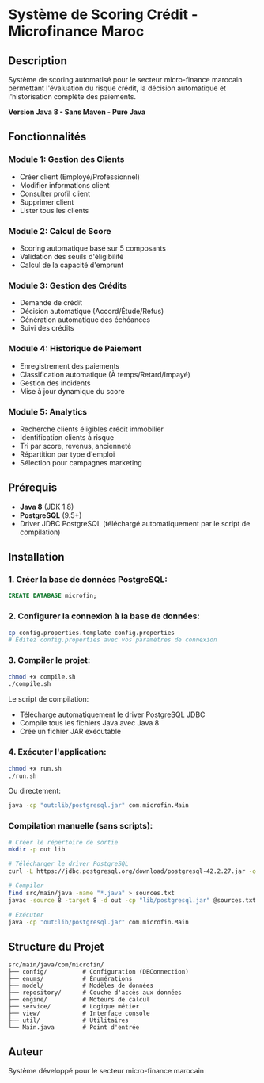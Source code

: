 # Système de Scoring Crédit - Microfinance Maroc

## Description
Système de scoring automatisé pour le secteur micro-finance marocain permettant l'évaluation du risque crédit, la décision automatique et l'historisation complète des paiements.

**Version Java 8 - Sans Maven - Pure Java**

## Fonctionnalités

### Module 1: Gestion des Clients
- Créer client (Employé/Professionnel)
- Modifier informations client
- Consulter profil client
- Supprimer client
- Lister tous les clients

### Module 2: Calcul de Score
- Scoring automatique basé sur 5 composants
- Validation des seuils d'éligibilité
- Calcul de la capacité d'emprunt

### Module 3: Gestion des Crédits
- Demande de crédit
- Décision automatique (Accord/Étude/Refus)
- Génération automatique des échéances
- Suivi des crédits

### Module 4: Historique de Paiement
- Enregistrement des paiements
- Classification automatique (À temps/Retard/Impayé)
- Gestion des incidents
- Mise à jour dynamique du score

### Module 5: Analytics
- Recherche clients éligibles crédit immobilier
- Identification clients à risque
- Tri par score, revenus, ancienneté
- Répartition par type d'emploi
- Sélection pour campagnes marketing

## Prérequis
- **Java 8** (JDK 1.8)
- **PostgreSQL** (9.5+)
- Driver JDBC PostgreSQL (téléchargé automatiquement par le script de compilation)

## Installation

### 1. Créer la base de données PostgreSQL:
```sql
CREATE DATABASE microfin;
```

### 2. Configurer la connexion à la base de données:
```bash
cp config.properties.template config.properties
# Éditez config.properties avec vos paramètres de connexion
```

### 3. Compiler le projet:
```bash
chmod +x compile.sh
./compile.sh
```

Le script de compilation:
- Télécharge automatiquement le driver PostgreSQL JDBC
- Compile tous les fichiers Java avec Java 8
- Crée un fichier JAR exécutable

### 4. Exécuter l'application:
```bash
chmod +x run.sh
./run.sh
```

Ou directement:
```bash
java -cp "out:lib/postgresql.jar" com.microfin.Main
```

### Compilation manuelle (sans scripts):
```bash
# Créer le répertoire de sortie
mkdir -p out lib

# Télécharger le driver PostgreSQL
curl -L https://jdbc.postgresql.org/download/postgresql-42.2.27.jar -o lib/postgresql.jar

# Compiler
find src/main/java -name "*.java" > sources.txt
javac -source 8 -target 8 -d out -cp "lib/postgresql.jar" @sources.txt

# Exécuter
java -cp "out:lib/postgresql.jar" com.microfin.Main
```

## Structure du Projet
```
src/main/java/com/microfin/
├── config/          # Configuration (DBConnection)
├── enums/           # Énumérations
├── model/           # Modèles de données
├── repository/      # Couche d'accès aux données
├── engine/          # Moteurs de calcul
├── service/         # Logique métier
├── view/            # Interface console
├── util/            # Utilitaires
└── Main.java        # Point d'entrée
```

## Auteur
Système développé pour le secteur micro-finance marocain
